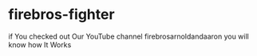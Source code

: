 # firebros-fighter
if You checked out Our YouTube channel firebrosarnoldandaaron you will know how It Works

